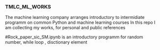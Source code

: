 ### TMLC_ML_WORKS
The machine learning company arranges introductory to intermidiate programm on common Python and machine learning courses
In this repo I am collecting my works, for  personal and public references

#Rock_paper_sic_SM.ipynb is an introductory programm for random number, while loop , disctionary element 

